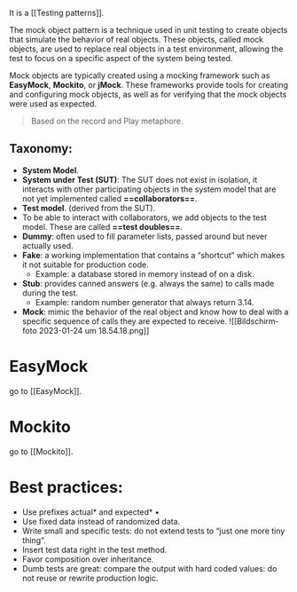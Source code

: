 It is a [[Testing patterns]].

The mock object pattern is a technique used in unit testing to create objects that simulate the behavior of real objects. These objects, called mock objects, are used to replace real objects in a test environment, allowing the test to focus on a specific aspect of the system being tested.

Mock objects are typically created using a mocking framework such as **EasyMock**, **Mockito**, or **jMock**. These frameworks provide tools for creating and configuring mock objects, as well as for verifying that the mock objects were used as expected.

> Based on the record and Play metaphore.

## Taxonomy:
- **System Model**.
- **System under Test (SUT)**: The SUT does not exist in isolation, it interacts with other participating objects in the system model that are not yet implemented called **==collaborators==**.
- **Test model**. (derived from the SUT).
- To be able to interact with collaborators, we add objects to the test model. These are called **==test doubles==**.
- **Dummy**: often used to fill parameter lists, passed around but never actually used.
- **Fake**: a working implementation that contains a “shortcut” which makes it not suitable for production code.
	- Example: a database stored in memory instead of on a disk.
- **Stub**: provides canned answers (e.g. always the same) to calls made during the test.
	- Example: random number generator that always return 3.14.
- **Mock**: mimic the behavior of the real object and know how to deal with a specific sequence of calls they are expected to receive.
![[Bildschirm­foto 2023-01-24 um 18.54.18.png]]


# EasyMock
go to [[EasyMock]].

# Mockito
go to [[Mockito]].

# Best practices:
- Use prefixes actual* and expected* •
- Use fixed data instead of randomized data.
- Write small and specific tests: do not extend tests to “just one more tiny thing”.
- Insert test data right in the test method.
- Favor composition over inheritance.
- Dumb tests are great: compare the output with hard coded values: do not reuse or rewrite production logic.